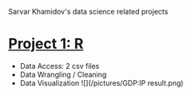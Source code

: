 Sarvar Khamidov's data science related projects

# [Project 1: R](https://github.com/khsarvar/Sarvar-Khamidov-portfolio/tree/main/r-projects)
* Data Access: 2 csv files
* Data Wrangling / Cleaning
* Data Visualization
![](/pictures/GDP:IP result.png)
